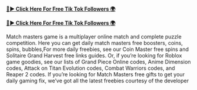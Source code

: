 
[**🔴► Click Here For Free Tik Tok Followers 🌍**](https://jimaddadel.github.io/Coin)

[**🔴► Click Here For Free Tik Tok Followers 🌍**](https://jimaddadel.github.io/Coin)

Match masters game is a multiplayer online match and complete puzzle competition. Here you can get daily match masters free boosters, coins, spins, bubbles,For more daily freebies, see our Coin Master free spins and Solitaire Grand Harvest free links guides. Or, if you’re looking for Roblox game goodies, see our lists of Grand Piece Online codes, Anime Dimension codes, Attack on Titan Evolution codes, Combat Warriors codes, and Reaper 2 codes. If you’re looking for Match Masters free gifts to get your daily gaming fix, we’ve got all the latest freebies courtesy of the developer
